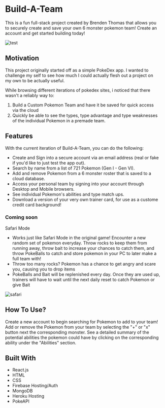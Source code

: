 # Build-A-Team

This is a fun full-stack project created by Brenden Thomas that allows you to securely create and save your own 6 monster pokemon team! Create an account and get started building today!


![test](https://user-images.githubusercontent.com/19752877/215657795-00865903-9857-4f65-92cb-26cd981e2ed6.gif)

## Motivation

This project originally started off as a simple PokeDex app. I wanted to challenge my self to see how much I could actually flesh out a project on my own to be actually useful. 

While browsing different iterations of pokedex sites, i noticed that there wasn't a reliably way to:

1. Build a Custom Pokemon Team and have it be saved for quick access via the cloud
2. Quickly be able to see the types, type advantage and type weaknesses of the individual Pokemon in a premade team.

## Features

With the current iteration of Build-A-Team, you can do the following:

 - Create and Sign into a secure account via an email address (real or fake if you'd like to just test the app out).
 - Search by name from a list of 721 Pokemon (Gen I - Gen VI).
 - Add and remove Pokemon from a 6 monster roster that is saved to a cloud database.
 - Access your personal team by signing into your account through Desktop and Mobile browsers.
 - See individual Pokemon's abilities and type match ups.
 - Download a version of your very own trainer card, for use as a custome credit card background!
### Coming soon
 
Safari Mode
  - Works just like Safari Mode in the original game! Encounter a new random set of pokemon everyday. Throw rocks to keep them from running away, throw bait to increase your chances to catch them, and throw PokeBalls to catch and store pokemon in your PC to later make a full team with!
  - Throw too many rocks? Pokemon has a chance to get angry and scare you, causing you to drop items
  - PokeBalls and Bait will be replenished every day. Once they are used up, trainers will have to wait until the next daily reset to catch Pokemon or give Bait


![safari](https://user-images.githubusercontent.com/19752877/215659493-280f7d8f-9c70-45c5-9bad-58e7cd317514.gif)



## How To Use?

Create a new account to begin searching for Pokemon to add to your team! Add or remove the Pokemon from your team by selecting the "+" or "x" button next the corresponding monster. See a detailed summary of the potential abilities the pokemon could have by clicking on the corresponding ability under the "Abilities" section.

## Built With
  - React.js
  - HTML
  - CSS
  - Firebase Hosting/Auth
  - MongoDB
  - Heroku Hosting
  - PokeAPI
